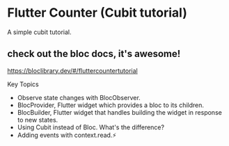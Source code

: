 # Flutter Counter (Cubit tutorial)

A simple cubit tutorial.

## check out the bloc docs, it's awesome!

https://bloclibrary.dev/#/fluttercountertutorial

Key Topics
- Observe state changes with BlocObserver.
- BlocProvider, Flutter widget which provides a bloc to its children.
- BlocBuilder, Flutter widget that handles building the widget in response to new states.
- Using Cubit instead of Bloc. What's the difference?
- Adding events with context.read.⚡

